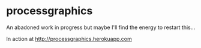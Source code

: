 # processgraphics

An abadoned work in progress but maybe I'll find the energy to restart this...

In action at http://processgraphics.herokuapp.com
